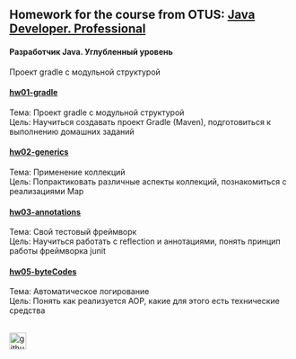## Homework for the course from OTUS: [Java Developer. Professional](https://otus.ru/lessons/java-professional/)
#### Разработчик Java. Углубленный уровень
Проект gradle с модульной структурой
#### [hw01-gradle](https://github.com/FroJuniK/repo_for_training/tree/main/hw01-gradle)
Тема: Проект gradle с модульной структурой<br>
Цель: Научиться создавать проект Gradle (Maven), подготовиться к выполнению домашних заданий<br>
#### [hw02-generics](https://github.com/FroJuniK/repo_for_training/tree/main/hw02-generics)
Тема: Применение коллекций<br>
Цель: Попрактиковать различные аспекты коллекций, познакомиться с реализациями Map<br>
#### [hw03-annotations](https://github.com/FroJuniK/repo_for_training/tree/main/hw03-annotations)
Тема: Свой тестовый фреймворк<br>
Цель: Научиться работать с reflection и аннотациями, понять принцип работы фреймворка junit<br>
#### [hw05-byteCodes](https://github.com/FroJuniK/repo_for_training/tree/main/hw05-byteCodes)
Тема: Автоматическое логирование<br>
Цель: Понять как реализуется AOP, какие для этого есть технические средства<br><br>

[<img src='https://cdn.jsdelivr.net/npm/simple-icons@3.0.1/icons/github.svg' alt='github' height='30'>](https://github.com/FroJuniK)  